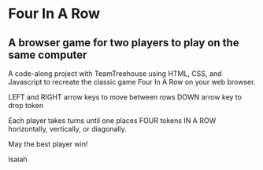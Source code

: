# Four In A Row
## A browser game for two players to play on the same computer

A code-along project with TeamTreehouse using HTML, CSS, and Javascript to recreate the classic game Four In A Row on your web browser.

LEFT and RIGHT arrow keys to move between rows
DOWN arrow key to drop token

Each player takes turns until one places FOUR tokens IN A ROW horizontally, vertically, or diagonally.

May the best player win!

Isaiah
